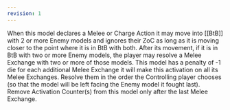 ```yaml
---
revision: 1
---
```

When this model declares a Melee or Charge Action it may move into [[BtB]] with 2 or more Enemy models and ignores their ZoC as long as it is moving closer to the point where it is in BtB with both.
After its movement, if it is in BtB with two or more Enemy models, the player may resolve a Melee Exchange with two or more of those models.
This model has a penalty of -1 die for each additional Melee Exchange it will make this activation on all its Melee Exchanges.
Resolve them in the order the Controlling player chooses (so that the model will be left facing the Enemy model it fought last).
Remove Activation Counter(s) from this model only after the last Melee Exchange.